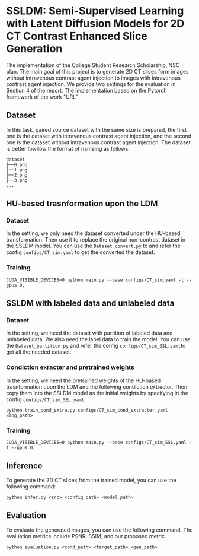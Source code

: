 # SSLDM: Semi-Supervised Learning with Latent Diffusion Models for 2D CT Contrast Enhanced Slice Generation
The implementation of the College Student Research Scholarship, NSC plan.
The main goal of this project is to generate 2D CT slices form images without intravenous contrast agent injection to images with intravenous contrast agent injection. We provide two settings for the evaluation in Section 4 of the report. The implementation based on the Pytorch framework of the work "URL"
## Dataset
In this task, paired source dataset with the same size is prepared, the first one is the dataset with intravenous contrast agent injection, and the second one is the dataset without intravenous contrast agent injection. The dataset is better fowllow the format of nameing as follows:
```
dataset
├──0.png
├──1.png
├──2.png
├──3.png
...
```
## HU-based trasnformation upon the  LDM
### Dataset
In the setting, we only need the dataset converted under the HU-based transformation. Then use it to replace the original non-contrast dataset in the SSLDM model. You can use the `Dataset_convert.py` to and refer the config `configs/CT_sim.yaml` to get the converted the dataset.
### Training
```
CUDA_VISIBLE_DEVICES=0 python main.py --base configs/CT_sim.yaml -t --gpus 0,
```
## SSLDM with  labeled data and unlabeled data
### Dataset
In the setting, we need the dataset with partition of labeled data and unlabeled data. We also need the label data to train the model. You can use the `Dataset_partition.py` and refer the config `configs/CT_sim_SSL.yaml`to get all the needed dataset.

### Condiction exracter and pretrained weights
In the setting, we need the pretrained weights of the HU-based trasnformation upon the  LDM and the following  condiction extractor. Then copy them into the SSLDM model as the initial weights by specifying in the config `configs/CT_sim_SSL.yaml`. 
```
python train_cond_extra.py configs/CT_sim_cond_extracter.yaml <log_path>
```
### Training
```
CUDA_VISIBLE_DEVICES=0 python main.py --base configs/CT_sim_SSL.yaml -t --gpus 0,
```
## Inference
To generate the 2D CT slices from the trained model, you can use the following command:
```
python infer.py <src> <config_path> <model_path>
```

## Evaluation
To evaluate the generated images, you can use the following command. The evaluation metrics include PSNR, SSIM, and our proposed metric.
```
python evaluation.py <cond_path> <target_path> <gen_path>
````